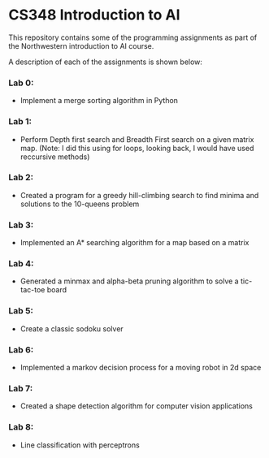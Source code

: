# CS348 Introduction to AI

This repository contains some of the programming assignments as part of the Northwestern introduction to AI course.

A description of each of the assignments is shown below:

### Lab 0:
* Implement a merge sorting algorithm in Python

### Lab 1:
* Perform Depth first search and Breadth First search on a given matrix map. (Note: I did this using for loops, looking back, I would have used reccursive methods)

### Lab 2:
* Created a program for a greedy hill-climbing search to find minima and solutions to the 10-queens problem

### Lab 3:
* Implemented an A* searching algorithm for a map based on a matrix

### Lab 4:
* Generated a minmax and alpha-beta pruning algorithm to solve a tic-tac-toe board

### Lab 5:
* Create a classic sodoku solver 

### Lab 6:
* Implemented a markov decision process for a moving robot in 2d space

### Lab 7:
* Created a shape detection algorithm for computer vision applications

### Lab 8:
* Line classification with perceptrons
